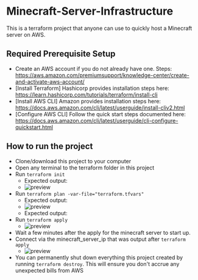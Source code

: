 # Minecraft-Server-Infrastructure

This is a terraform project that anyone can use to quickly host a Minecraft server on AWS.

## Required Prerequisite Setup

* Create an AWS account if you do not already have one. Steps: https://aws.amazon.com/premiumsupport/knowledge-center/create-and-activate-aws-account/
* [Install Terraform] Hashicorp provides installation steps here: https://learn.hashicorp.com/tutorials/terraform/install-cli
* [Install AWS CLI] Amazon provides installation steps here: https://docs.aws.amazon.com/cli/latest/userguide/install-cliv2.html
* [Configure AWS CLI] Follow the quick start steps documented here: https://docs.aws.amazon.com/cli/latest/userguide/cli-configure-quickstart.html

## How to run the project

- Clone/download this project to your computer
- Open any terminal to the terraform folder in this project
- Run `terraform init`
  - Expected output:
  - ![preview](../graphics/terraform-init.PNG)
- Run `terraform plan -var-file="terraform.tfvars"`
  - Expected output:
  - ![preview](../graphics/terraform-plan.PNG)
  - Expected output:
- Run `terraform apply`
  - ![preview](../graphics/terraform-apply.PNG)
- Wait a few minutes after the apply for the minecraft server to start up. 
- Connect via the minecraft_server_ip that was output after `terraform apply`
    - ![preview](../graphics/client.PNG)
- You can permanently shut down everything this project created by running `terraform destroy`. This will ensure you don't accrue any unexpected bills from AWS

